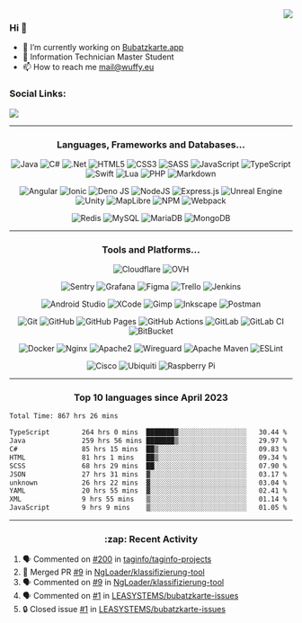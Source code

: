 <!--
<a href="https://wuffy.eu">
  <img align="right" src="https://github.com/ngloader/ngloader/blob/devcard/devcard.png" height="410" width="300" alt="NgLoader's Dev Card"/>
</a>
-->

<a href="https://wuffy.eu">
  <img align="right" src="https://github-readme-stats.vercel.app/api?username=ngloader&count_private=true&include_all_commits=true&show_icons=true&hide_rank=true&theme=dracula" />
</a>

### Hi 👋
- 🔭 I’m currently working on [Bubatzkarte.app](https://Bubatzkarte.app)
- 🌱 Information Technician Master Student
- 📫 How to reach me mail@wuffy.eu

### Social Links:
<a href="https://discord.gg/jUtRU5Q">
  <img src="https://dcbadge.limes.pink/api/shield/128286216708685824?style=flat&theme=clean&compact=true" />
</a>

---

<!---
Icons: https://simpleicons.org/
https://img.shields.io/badge/${NAME}-${COLOR}.svg?style=for-the-badge&logo=${ICON}&logoColor=white
--->
<h3 align="center">Languages, Frameworks and Databases...</h3>
<p align="center">
  <!--- Languages --->
  <img src="https://img.shields.io/badge/java-212830.svg?style=for-the-badge&logo=openjdk&logoColor=ED8B00" alt="Java">
  <img src="https://img.shields.io/badge/c%23-212830.svg?style=for-the-badge&logo=csharp&logoColor=239120" alt="C#">
  <img src="https://img.shields.io/badge/.NET-212830?style=for-the-badge&logo=.net&logoColor=5C2D91" alt=".Net">
  <img src="https://img.shields.io/badge/html5-212830.svg?style=for-the-badge&logo=html5&logoColor=E34F26" alt="HTML5">
  <img src="https://img.shields.io/badge/css3-212830.svg?style=for-the-badge&logo=css3&logoColor=1572B6" alt="CSS3">
  <img src="https://img.shields.io/badge/SASS-212830.svg?style=for-the-badge&logo=SASS&logoColor=hotpink" alt="SASS">
  <img src="https://img.shields.io/badge/javascript-212830.svg?style=for-the-badge&logo=javascript&logoColor=F7DF1E" alt="JavaScript">
  <img src="https://img.shields.io/badge/typescript-212830.svg?style=for-the-badge&logo=typescript&logoColor=007ACC" alt="TypeScript">
  <img src="https://img.shields.io/badge/Swift-212830.svg?style=for-the-badge&logo=swift&logoColor=F05138" alt="Swift">
  <img src="https://img.shields.io/badge/lua-212830.svg?style=for-the-badge&logo=lua&logoColor=2C2D72" alt="Lua">
  <img src="https://img.shields.io/badge/php-212830.svg?style=for-the-badge&logo=php&logoColor=777BB4" alt="PHP">
  <img src="https://img.shields.io/badge/markdown-212830.svg?style=for-the-badge&logo=markdown&logoColor=000000" alt="Markdown">
</p>

<p align="center">
  <!--- Frameworks --->
  <img src="https://img.shields.io/badge/angular-212830.svg?style=for-the-badge&logo=angular&logoColor=DD0031" alt="Angular">
  <img src="https://img.shields.io/badge/Ionic-212830.svg?style=for-the-badge&logo=Ionic&logoColor=3880FF" alt="Ionic">
  <img src="https://img.shields.io/badge/deno%20js-212830?style=for-the-badge&logo=deno&logoColor=000000" alt="Deno JS">
  <img src="https://img.shields.io/badge/node.js-212830?style=for-the-badge&logo=node.js&logoColor=6DA55F" alt="NodeJS">
  <img src="https://img.shields.io/badge/express.js-212830.svg?style=for-the-badge&logo=express&logoColor=61DAFB" alt="Express.js">
  <img src="https://img.shields.io/badge/Unreal%20Engine-212830.svg?style=for-the-badge&logo=unrealEngine&logoColor=fff" alt="Unreal Engine">
  <img src="https://img.shields.io/badge/unity-212830.svg?style=for-the-badge&logo=unity&logoColor=fff" alt="Unity">
  <img src="https://img.shields.io/badge/MapLibre-212830.svg?style=for-the-badge&logo=maplibre&logoColor=396CB2" alt="MapLibre">
  <img src="https://img.shields.io/badge/NPM-212830.svg?style=for-the-badge&logo=npm&logoColor=CB3837" alt="NPM">
  <img src="https://img.shields.io/badge/webpack-212830.svg?style=for-the-badge&logo=webpack&logoColor=8DD6F9" alt="Webpack">
</p>

<p align="center">
  <!--- Databases --->
  <img src="https://img.shields.io/badge/redis-212830.svg?style=for-the-badge&logo=redis&logoColor=DD0031" alt="Redis">
  <img src="https://img.shields.io/badge/mysql-212830.svg?style=for-the-badge&logo=mysql&logoColor=4479A1" alt="MySQL">
  <img src="https://img.shields.io/badge/MariaDB-212830?style=for-the-badge&logo=mariadb&logoColor=003545" alt="MariaDB">
  <img src="https://img.shields.io/badge/MongoDB-212830?style=for-the-badge&logo=mongodb&logoColor=4ea94b" alt="MongoDB">
</p>

---

<h3 align="center">Tools and Platforms...</h3>
<p align="center">
  <!--- Platforms --->
  <img src="https://img.shields.io/badge/Cloudflare-212830?style=for-the-badge&logo=Cloudflare&logoColor=F38020" alt="Cloudflare">
  <img src="https://img.shields.io/badge/ovh-212830.svg?style=for-the-badge&logo=ovh&logoColor=123F6D" alt="OVH">
</p>

<p align="center">
  <img src="https://img.shields.io/badge/Sentry-212830.svg?style=for-the-badge&logo=sentry&logoColor=fff" alt="Sentry">
  <img src="https://img.shields.io/badge/grafana-212830.svg?style=for-the-badge&logo=grafana&logoColor=F46800" alt="Grafana">
  <img src="https://img.shields.io/badge/figma-212830.svg?style=for-the-badge&logo=figma&logoColor=F24E1E" alt="Figma">
  <img src="https://img.shields.io/badge/Trello-212830.svg?style=for-the-badge&logo=Trello&logoColor=026AA7" alt="Trello">
  <img src="https://img.shields.io/badge/jenkins-212830.svg?style=for-the-badge&logo=jenkins&logoColor=D24939" alt="Jenkins">
</p>

<p align="center">
  <!--- Tools --->
  <img src="https://img.shields.io/badge/Android%20Studio-212830.svg?style=for-the-badge&logo=androidstudio&logoColor=3DDC84" alt="Android Studio">
  <img src="https://img.shields.io/badge/XCode-212830.svg?style=for-the-badge&logo=xcode&logoColor=147EFB" alt="XCode">
  <img src="https://img.shields.io/badge/Gimp-212830.svg?style=for-the-badge&logo=gimp&logoColor=5C5543" alt="Gimp">
  <img src="https://img.shields.io/badge/Inkscape-212830.svg?style=for-the-badge&logo=inkscape&logoColor=fff" alt="Inkscape">
  <img src="https://img.shields.io/badge/Postman-212830.svg?style=for-the-badge&logo=postman&logoColor=FF6C37" alt="Postman">
</p>

<p align="center">
  <!--- Tools --->
  <img src="https://img.shields.io/badge/git-212830.svg?style=for-the-badge&logo=git&logoColor=F05033" alt="Git">
  <img src="https://img.shields.io/badge/github-212830.svg?style=for-the-badge&logo=github&logoColor=fff" alt="GitHub">
  <img src="https://img.shields.io/badge/github%20pages-212830.svg?style=for-the-badge&logo=github&logoColor=fff" alt="GitHub Pages">
  <img src="https://img.shields.io/badge/github%20actions-212830.svg?style=for-the-badge&logo=githubactions&logoColor=2671E5" alt="GitHub Actions">
  <img src="https://img.shields.io/badge/gitlab-212830.svg?style=for-the-badge&logo=gitlab&logoColor=FC6D26" alt="GitLab">
  <img src="https://img.shields.io/badge/gitlab%20CI-212830.svg?style=for-the-badge&logo=gitlab&logoColor=FC6D26" alt="GitLab CI">
  <img src="https://img.shields.io/badge/bitbucket-212830.svg?style=for-the-badge&logo=bitbucket&logoColor=0047b3" alt="BitBucket">
</p>

<p align="center">
  <img src="https://img.shields.io/badge/docker-212830.svg?style=for-the-badge&logo=docker&logoColor=%230db7ed" alt="Docker">
  <img src="https://img.shields.io/badge/nginx-212830.svg?style=for-the-badge&logo=nginx&logoColor=%23009639" alt="Nginx">
  <img src="https://img.shields.io/badge/apache2-212830.svg?style=for-the-badge&logo=apache&logoColor=%23D42029" alt="Apache2">
  <img src="https://img.shields.io/badge/wireguard-212830.svg?style=for-the-badge&logo=wireguard&logoColor=%2388171A" alt="Wireguard">
  <img src="https://img.shields.io/badge/Apache%20Maven-212830?style=for-the-badge&logo=Apache%20Maven&logoColor=C71A36" alt="Apache Maven">
  <img src="https://img.shields.io/badge/ESLint-212830?style=for-the-badge&logo=eslint&logoColor=4B3263" alt="ESLint">
</p>

<p align="center">
  <img src="https://img.shields.io/badge/cisco-212830.svg?style=for-the-badge&logo=cisco&logoColor=%23049fd9" alt="Cisco">
  <img src="https://img.shields.io/badge/ubiquiti-212830.svg?style=for-the-badge&logo=ubiquiti&logoColor=%230559C9" alt="Ubiquiti">
  <img src="https://img.shields.io/badge/-RaspberryPi-212830?style=for-the-badge&logo=Raspberry-Pi&logoColor=C51A4A" alt="Raspberry Pi">
</p>

<!--
---

<div>
  <img src="https://github-readme-stats.vercel.app/api/wakatime?username=NgLoader&api_domain=wakapi.wuffy.dev&bg_color=212830&title_color=ff6e96&icon_color=2F855A&text_color=ffffff&custom_title=Week%20Stats&layout=compact" />
</div>

---

<div>
  <img height="170" align="left" src="https://github-readme-stats.vercel.app/api?username=ngloader&count_private=true&include_all_commits=true&show_icons=true&theme=dracula" />
  <img src="https://github-readme-stats.vercel.app/api/top-langs/?username=ngloader&layout=compact&theme=dracula" />
</div>

---

<a href="https://github.com/ryo-ma/github-profile-trophy">
  <img width=800 src="https://github-profile-trophy.vercel.app/?username=ngloader&column=8&theme=dracula&no-frame=true"/>
</a>
-->

---

<h3 align="center">Top 10 languages since April 2023</h3>

<!--START_SECTION:waka-->

```txt
Total Time: 867 hrs 26 mins

TypeScript        264 hrs 0 mins  ███████▓░░░░░░░░░░░░░░░░░   30.44 %
Java              259 hrs 56 mins ███████▒░░░░░░░░░░░░░░░░░   29.97 %
C#                85 hrs 15 mins  ██▒░░░░░░░░░░░░░░░░░░░░░░   09.83 %
HTML              81 hrs 1 mins   ██▒░░░░░░░░░░░░░░░░░░░░░░   09.34 %
SCSS              68 hrs 29 mins  ██░░░░░░░░░░░░░░░░░░░░░░░   07.90 %
JSON              27 hrs 31 mins  ▓░░░░░░░░░░░░░░░░░░░░░░░░   03.17 %
unknown           26 hrs 22 mins  ▓░░░░░░░░░░░░░░░░░░░░░░░░   03.04 %
YAML              20 hrs 55 mins  ▓░░░░░░░░░░░░░░░░░░░░░░░░   02.41 %
XML               9 hrs 55 mins   ▒░░░░░░░░░░░░░░░░░░░░░░░░   01.14 %
JavaScript        9 hrs 9 mins    ▒░░░░░░░░░░░░░░░░░░░░░░░░   01.05 %
```

<!--END_SECTION:waka-->

---

<h3 align="center">:zap: Recent Activity</h3>

<!--START_SECTION:activity-->
1. 🗣 Commented on [#200](https://github.com/taginfo/taginfo-projects/pull/200#issuecomment-2381442714) in [taginfo/taginfo-projects](https://github.com/taginfo/taginfo-projects)
2. 🎉 Merged PR [#9](https://github.com/NgLoader/klassifizierung-tool/pull/9) in [NgLoader/klassifizierung-tool](https://github.com/NgLoader/klassifizierung-tool)
3. 🗣 Commented on [#9](https://github.com/NgLoader/klassifizierung-tool/pull/9#issuecomment-2381303710) in [NgLoader/klassifizierung-tool](https://github.com/NgLoader/klassifizierung-tool)
4. 🗣 Commented on [#1](https://github.com/LEASYSTEMS/bubatzkarte-issues/issues/1#issuecomment-2380774153) in [LEASYSTEMS/bubatzkarte-issues](https://github.com/LEASYSTEMS/bubatzkarte-issues)
5. 🔒 Closed issue [#1](https://github.com/LEASYSTEMS/bubatzkarte-issues/issues/1) in [LEASYSTEMS/bubatzkarte-issues](https://github.com/LEASYSTEMS/bubatzkarte-issues)
<!--END_SECTION:activity-->
